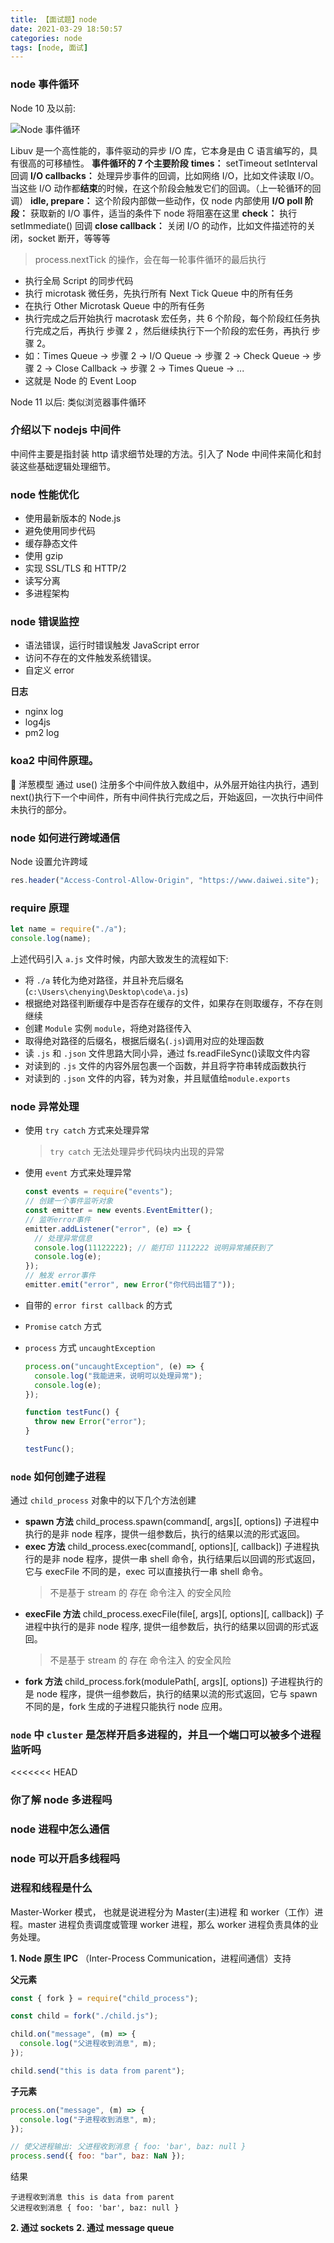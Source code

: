 ```yaml
---
title: 【面试题】node
date: 2021-03-29 18:50:57
categories: node
tags: [node, 面试]
---
```


### node 事件循环

Node 10 及以前:

![Node 事件循环](https://www.daiwei.site/static/blog/【面试题】node/libuv.png)

Libuv 是一个高性能的，事件驱动的异步 I/O 库，它本身是由 C 语言编写的，具有很高的可移植性。
**事件循环的 7 个主要阶段**
**times：** setTimeout setInterval 回调
**I/O callbacks：** 处理异步事件的回调，比如网络 I/O，比如文件读取 I/O。当这些 I/O 动作都**结束**的时候，在这个阶段会触发它们的回调。（上一轮循环的回调）
**idle, prepare：** 这个阶段内部做一些动作，仅 node 内部使用
**I/O poll 阶段：** 获取新的 I/O 事件，适当的条件下 node 将阻塞在这里
**check：** 执行 setImmediate() 回调
**close callback：** 关闭 I/O 的动作，比如文件描述符的关闭，socket 断开，等等等

> process.nextTick 的操作，会在每一轮事件循环的最后执行

- 执行全局 Script 的同步代码
- 执行 microtask 微任务，先执行所有 Next Tick Queue 中的所有任务
- 在执行 Other Microtask Queue 中的所有任务
- 执行完成之后开始执行 macrotask 宏任务，共 6 个阶段，每个阶段红任务执行完成之后，再执行 步骤 2 ，然后继续执行下一个阶段的宏任务，再执行 步骤 2。
- 如：Times Queue -> 步骤 2 -> I/O Queue -> 步骤 2 -> Check Queue -> 步骤 2 -> Close Callback -> 步骤 2 -> Times Queue -> ...
- 这就是 Node 的 Event Loop

Node 11 以后:
类似浏览器事件循环

### 介绍以下 nodejs 中间件

中间件主要是指封装 http 请求细节处理的方法。引入了 Node 中间件来简化和封装这些基础逻辑处理细节。

### node 性能优化

- 使用最新版本的 Node.js
- 避免使用同步代码
- 缓存静态文件
- 使用 gzip
- 实现 SSL/TLS 和 HTTP/2
- 读写分离
- 多进程架构

### node 错误监控

- 语法错误，运行时错误触发 JavaScript error
- 访问不存在的文件触发系统错误。
- 自定义 error

**日志**

- nginx log
- log4js
- pm2 log

### koa2 中间件原理。

🧅 洋葱模型
通过 use() 注册多个中间件放入数组中，从外层开始往内执行，遇到 next()执行下一个中间件，所有中间件执行完成之后，开始返回，一次执行中间件未执行的部分。

### node 如何进行跨域通信

Node 设置允许跨域

```js
res.header("Access-Control-Allow-Origin", "https://www.daiwei.site");
```

### require 原理

```js
let name = require("./a");
console.log(name);
```

上述代码引入 `a.js` 文件时候，内部大致发生的流程如下:

- 将 `./a` 转化为绝对路径，并且补充后缀名(`c:\Users\chenying\Desktop\code\a.js`)
- 根据绝对路径判断缓存中是否存在缓存的文件，如果存在则取缓存，不存在则继续
- 创建 `Module` 实例 `module`，将绝对路径传入
- 取得绝对路径的后缀名，根据后缀名(`.js`)调用对应的处理函数
- 读 `.js` 和 `.json` 文件思路大同小异，通过 fs.readFileSync()读取文件内容
- 对读到的 `.js` 文件的内容外层包裹一个函数，并且将字符串转成函数执行
- 对读到的 `.json` 文件的内容，转为对象，并且赋值给`module.exports`

### node 异常处理

- 使用 `try catch` 方式来处理异常
  > `try catch` 无法处理异步代码块内出现的异常
- 使用 `event` 方式来处理异常

  ```js
  const events = require("events");
  // 创建一个事件监听对象
  const emitter = new events.EventEmitter();
  // 监听error事件
  emitter.addListener("error", (e) => {
    // 处理异常信息
    console.log(11122222); // 能打印 1112222 说明异常捕获到了
    console.log(e);
  });
  // 触发 error事件
  emitter.emit("error", new Error("你代码出错了"));
  ```

- 自带的 `error first callback` 的方式
- `Promise` `catch` 方式
- `process` 方式 `uncaughtException`

  ```js
  process.on("uncaughtException", (e) => {
    console.log("我能进来，说明可以处理异常");
    console.log(e);
  });

  function testFunc() {
    throw new Error("error");
  }

  testFunc();
  ```

### `node` 如何创建子进程

通过 `child_process` 对象中的以下几个方法创建

- **spawn 方法** child_process.spawn(command[, args][, options])
  子进程中执行的是非 node 程序，提供一组参数后，执行的结果以流的形式返回。
- **exec 方法** child_process.exec(command[, options][, callback])
  子进程执行的是非 node 程序，提供一串 shell 命令，执行结果后以回调的形式返回，它与 execFile 不同的是，exec 可以直接执行一串 shell 命令。
  > 不是基于 stream 的 存在 命令注入 的安全风险
- **execFile 方法** child_process.execFile(file[, args][, options][, callback])
  子进程中执行的是非 node 程序, 提供一组参数后，执行的结果以回调的形式返回。
  > 不是基于 stream 的 存在 命令注入 的安全风险
- **fork 方法** child_process.fork(modulePath[, args][, options])
  子进程执行的是 node 程序，提供一组参数后，执行的结果以流的形式返回，它与 spawn 不同的是，fork 生成的子进程只能执行 node 应用。

### `node` 中 `cluster` 是怎样开启多进程的，并且一个端口可以被多个进程监听吗

<<<<<<< HEAD

### 你了解 node 多进程吗

### node 进程中怎么通信

### node 可以开启多线程吗

### 进程和线程是什么

Master-Worker 模式， 也就是说进程分为 Master(主)进程 和 worker（工作）进程。master 进程负责调度或管理 worker 进程，那么 worker 进程负责具体的业务处理。

**1. Node 原生 IPC** （Inter-Process Communication，进程间通信）支持

**父元素**

```js
const { fork } = require("child_process");

const child = fork("./child.js");

child.on("message", (m) => {
  console.log("父进程收到消息", m);
});

child.send("this is data from parent");
```

**子元素**

```js
process.on("message", (m) => {
  console.log("子进程收到消息", m);
});

// 使父进程输出: 父进程收到消息 { foo: 'bar', baz: null }
process.send({ foo: "bar", baz: NaN });
```

结果

```code
子进程收到消息 this is data from parent
父进程收到消息 { foo: 'bar', baz: null }
```

**2. 通过 sockets**
**2. 通过 message queue**
